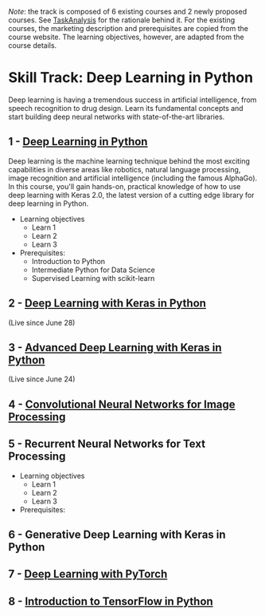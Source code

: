 *Note*: the track is composed of 6 existing courses and 2 newly proposed courses. See [TaskAnalysis](TaskAnalysis.md) for the rationale behind it. For the existing courses, the marketing description and prerequisites are copied from the course website. The learning objectives, however, are adapted from the course details.

# Skill Track: Deep Learning in Python

Deep learning is having a tremendous success in artificial intelligence, from speech recognition to drug design. Learn its fundamental concepts and start building deep neural networks with state-of-the-art libraries.

## 1 - [Deep Learning in Python](https://www.datacamp.com/courses/deep-learning-in-python)
Deep learning is the machine learning technique behind the most exciting capabilities in diverse areas like robotics, natural language processing, image recognition and artificial intelligence (including the famous AlphaGo). In this course, you'll gain hands-on, practical knowledge of how to use deep learning with Keras 2.0, the latest version of a cutting edge library for deep learning in Python.
  * Learning objectives
    * Learn 1
    * Learn 2
    * Learn 3
  * Prerequisites:
    * Introduction to Python
    * Intermediate Python for Data Science
    * Supervised Learning with scikit-learn

## 2 - [Deep Learning with Keras in Python](https://www.datacamp.com/courses/deep-learning-with-keras-in-python)
(Live since June 28)
## 3 - [Advanced Deep Learning with Keras in Python](https://www.datacamp.com/courses/advanced-deep-learning-with-keras-in-python)
(Live since June 24)
## 4 - [Convolutional Neural Networks for Image Processing](https://www.datacamp.com/courses/convolutional-neural-networks-for-image-processing)
## 5 - Recurrent Neural Networks for Text Processing
  * Learning objectives
    * Learn 1
    * Learn 2
    * Learn 3
  * Prerequisites: 
## 6 - Generative Deep Learning with Keras in Python
## 7 - [Deep Learning with PyTorch](https://www.datacamp.com/courses/deep-learning-with-pytorch)
## 8 - [Introduction to TensorFlow in Python](https://www.datacamp.com/courses/introduction-to-tensorflow-in-python)
